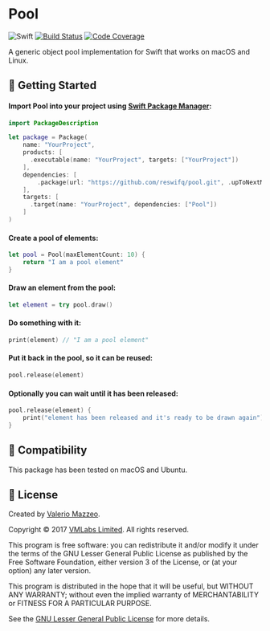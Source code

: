 # Pool

![Swift](https://img.shields.io/badge/swift-4.0-brightgreen.svg)
[![Build Status](https://api.travis-ci.org/reswifq/pool.svg?branch=master)](https://travis-ci.org/reswifq/pool)
[![Code Coverage](https://codecov.io/gh/reswifq/pool/branch/master/graph/badge.svg)](https://codecov.io/gh/reswifq/pool)

A generic object pool implementation for Swift that works on macOS and Linux.

## 🏁 Getting Started

#### Import Pool into your project using [Swift Package Manager](https://swift.org/package-manager):

``` swift
import PackageDescription

let package = Package(
    name: "YourProject",
    products: [
      .executable(name: "YourProject", targets: ["YourProject"])
    ],
    dependencies: [
        .package(url: "https://github.com/reswifq/pool.git", .upToNextMajor(from: "1.2.0"))
    ],
    targets: [
      .target(name: "YourProject", dependencies: ["Pool"])
    ]
)
```

#### Create a pool of elements:

``` swift
let pool = Pool(maxElementCount: 10) {
	return "I am a pool element"
}
```

#### Draw an element from the pool:

``` swift
let element = try pool.draw()
```

#### Do something with it:

``` swift
print(element) // "I am a pool element"
```

#### Put it back in the pool, so it can be reused:

``` swift
pool.release(element)
```

#### Optionally you can wait until it has been released:

``` swift
pool.release(element) {
	print("element has been released and it's ready to be drawn again")
}
```

## 🔧 Compatibility

This package has been tested on macOS and Ubuntu.

## 📖 License

Created by [Valerio Mazzeo](https://github.com/valeriomazzeo).

Copyright © 2017 [VMLabs Limited](https://www.vmlabs.it). All rights reserved.

This program is free software: you can redistribute it and/or modify
it under the terms of the GNU Lesser General Public License as published by
the Free Software Foundation, either version 3 of the License, or
(at your option) any later version.

This program is distributed in the hope that it will be useful,
but WITHOUT ANY WARRANTY; without even the implied warranty of
MERCHANTABILITY or FITNESS FOR A PARTICULAR PURPOSE.

See the [GNU Lesser General Public License](http://www.gnu.org/licenses) for more details.
